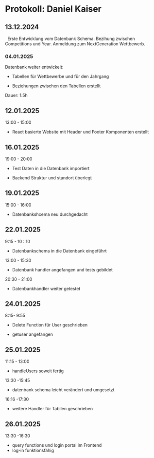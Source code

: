# Protokoll: Daniel Kaiser

## 13.12.2024

  Erste Entwicklung vom Datenbank Schema. Bezihung zwischen  Competitions und Year. Anmeldung zum NextGeneration Wettbewerb.

### 04.01.2025

Datenbank weiter entwickelt:

- Tabellen für Wettbewerbe und für den Jahrgang

- Beziehungen zwischen den Tabellen erstellt

Dauer: 1.5h

## 12.01.2025

13:00 - 15:00

- React basierte Website mit Header und Footer Komponenten erstellt

## 16.01.2025

19:00 - 20:00  

- Test Daten in die Datenbank importiert 

- Backend Struktur und standort überlegt

## 19.01.2025

15:00 - 16:00

- Datenbankshcema neu durchgedacht

## 22.01.2025

9:15 - 10 : 10

- Datenbankschema in die Datenbank eingeführt

13:00 - 15:30

- Datenbank handler angefangen und tests gebildet

20:30 - 21:00

- Datenbankhandler weiter getestet

## 24.01.2025

8:15- 9:55

- Delete Function für User geschrieben

- getuser angefangen

## 25.01.2025

11:15 - 13:00

- handleUsers soweit fertig

13:30 -15:45

- datenbank schema leicht verändert und umgesetzt

16:16 -17:30

- weitere Handler für Tabllen geschrieben

## 26.01.2025

13:30 -16:30

- query functions und login portal im Frontend
- log-in funktionsfähig
